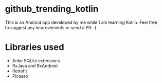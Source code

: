 # github_trending_kotlin
This is an Android app developed by me while I am learning Kotlin. Feel free to suggest any improvements or send a PR. :)

# Libraries used
- Anko SQLite extensions
- RxJava and RxAndroid
- Retrofit
- Picasso
